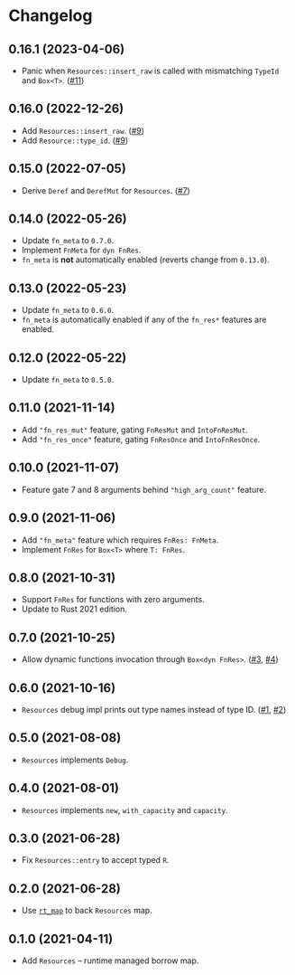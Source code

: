 # Changelog

## 0.16.1 (2023-04-06)

* Panic when `Resources::insert_raw` is called with mismatching `TypeId` and `Box<T>`. ([#11])

[#11]: https://github.com/azriel91/resman/pull/11

## 0.16.0 (2022-12-26)

* Add `Resources::insert_raw`. ([#9])
* Add `Resource::type_id`. ([#9])

[#9]: https://github.com/azriel91/resman/pull/9

## 0.15.0 (2022-07-05)

* Derive `Deref` and `DerefMut` for `Resources`. ([#7])

[#7]: https://github.com/azriel91/resman/pull/7

## 0.14.0 (2022-05-26)

* Update `fn_meta` to `0.7.0`.
* Implement `FnMeta` for `dyn FnRes`.
* `fn_meta` is **not** automatically enabled (reverts change from `0.13.0`).

## 0.13.0 (2022-05-23)

* Update `fn_meta` to `0.6.0`.
* `fn_meta` is automatically enabled if any of the `fn_res*` features are enabled.

## 0.12.0 (2022-05-22)

* Update `fn_meta` to `0.5.0`.

## 0.11.0 (2021-11-14)

* Add `"fn_res_mut"` feature, gating `FnResMut` and `IntoFnResMut`.
* Add `"fn_res_once"` feature, gating `FnResOnce` and `IntoFnResOnce`.

## 0.10.0 (2021-11-07)

* Feature gate 7 and 8 arguments behind `"high_arg_count"` feature.

## 0.9.0 (2021-11-06)

* Add `"fn_meta"` feature which requires `FnRes: FnMeta`.
* Implement `FnRes` for `Box<T>` where `T: FnRes`.

## 0.8.0 (2021-10-31)

* Support `FnRes` for functions with zero arguments.
* Update to Rust 2021 edition.

## 0.7.0 (2021-10-25)

* Allow dynamic functions invocation through `Box<dyn FnRes>`. ([#3], [#4])

[#3]: https://github.com/azriel91/resman/issues/3
[#4]: https://github.com/azriel91/resman/pull/4

## 0.6.0 (2021-10-16)

* `Resources` debug impl prints out type names instead of type ID. ([#1], [#2])

[#1]: https://github.com/azriel91/resman/issues/1
[#2]: https://github.com/azriel91/resman/pull/2

## 0.5.0 (2021-08-08)

* `Resources` implements `Debug`.

## 0.4.0 (2021-08-01)

* `Resources` implements `new`, `with_capacity` and `capacity`.

## 0.3.0 (2021-06-28)

* Fix `Resources::entry` to accept typed `R`.

## 0.2.0 (2021-06-28)

* Use [`rt_map`] to back `Resources` map.

[`rt_map`]: https://github.com/azriel91/rt_map

## 0.1.0 (2021-04-11)

* Add `Resources` &ndash; runtime managed borrow map.
